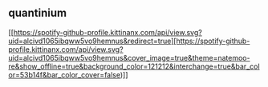 ## quantinium

[[https://spotify-github-profile.kittinanx.com/api/view.svg?uid=alcivd1065ibqww5vo9hemnus&redirect=true][https://spotify-github-profile.kittinanx.com/api/view.svg?uid=alcivd1065ibqww5vo9hemnus&cover_image=true&theme=natemoo-re&show_offline=true&background_color=121212&interchange=true&bar_color=53b14f&bar_color_cover=false)]]

<!--
**quantinium03/quantinium03** is a ✨ _special_ ✨ repository because its `README.md` (this file) appears on your GitHub profile.

Here are some ideas to get you started:

- 🔭 I’m currently working on ...
- 🌱 I’m currently learning ...
- 👯 I’m looking to collaborate on ...
- 🤔 I’m looking for help with ...
- 💬 Ask me about ...
- 📫 How to reach me: ...
- 😄 Pronouns: ...
- ⚡ Fun fact: ...
-->
